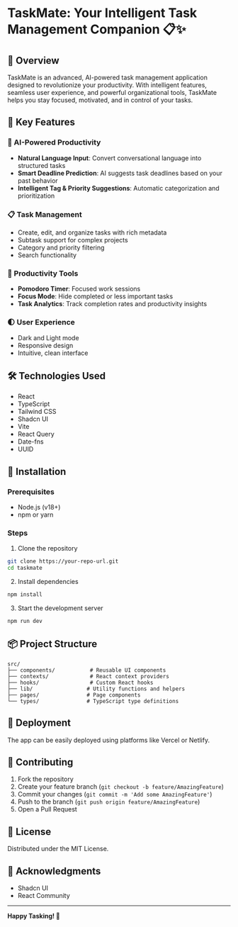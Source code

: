 # TaskMate: Your Intelligent Task Management Companion 📋✨

## 🚀 Overview

TaskMate is an advanced, AI-powered task management application designed to revolutionize your productivity. With intelligent features, seamless user experience, and powerful organizational tools, TaskMate helps you stay focused, motivated, and in control of your tasks.

## 🌟 Key Features

### 🤖 AI-Powered Productivity
- **Natural Language Input**: Convert conversational language into structured tasks
- **Smart Deadline Prediction**: AI suggests task deadlines based on your past behavior
- **Intelligent Tag & Priority Suggestions**: Automatic categorization and prioritization

### 📋 Task Management
- Create, edit, and organize tasks with rich metadata
- Subtask support for complex projects
- Category and priority filtering
- Search functionality

### 🎯 Productivity Tools
- **Pomodoro Timer**: Focused work sessions
- **Focus Mode**: Hide completed or less important tasks
- **Task Analytics**: Track completion rates and productivity insights

### 🌓 User Experience
- Dark and Light mode
- Responsive design
- Intuitive, clean interface

## 🛠 Technologies Used

- React
- TypeScript
- Tailwind CSS
- Shadcn UI
- Vite
- React Query
- Date-fns
- UUID

## 🔧 Installation

### Prerequisites
- Node.js (v18+)
- npm or yarn

### Steps
1. Clone the repository
```bash
git clone https://your-repo-url.git
cd taskmate
```

2. Install dependencies
```bash
npm install
```

3. Start the development server
```bash
npm run dev
```

## 📦 Project Structure
```
src/
├── components/           # Reusable UI components
├── contexts/             # React context providers
├── hooks/                # Custom React hooks
├── lib/                 # Utility functions and helpers
├── pages/               # Page components
└── types/               # TypeScript type definitions
```

## 🚀 Deployment
The app can be easily deployed using platforms like Vercel or Netlify.

## 🤝 Contributing
1. Fork the repository
2. Create your feature branch (`git checkout -b feature/AmazingFeature`)
3. Commit your changes (`git commit -m 'Add some AmazingFeature'`)
4. Push to the branch (`git push origin feature/AmazingFeature`)
5. Open a Pull Request

## 📄 License
Distributed under the MIT License.

## 🎉 Acknowledgments
- Shadcn UI
- React Community

---

**Happy Tasking! 🚀**
